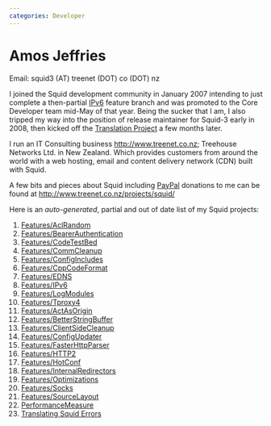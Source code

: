 ```yaml
---
categories: Developer
---
```

# Amos Jeffries

Email: squid3 (AT) treenet (DOT) co (DOT) nz

I joined the Squid development community in January 2007 intending to
just complete a then-partial [IPv6](/Features/IPv6)
feature branch and was promoted to the Core Developer team mid-May of
that year. Being the sucker that I am, I also tripped my way into the
position of release maintainer for Squid-3 early in 2008, then kicked
off the [Translation Project](/Translations)
a few months later.

I run an IT Consulting business <http://www.treenet.co.nz>; Treehouse
Networks Ltd. in New Zealand. Which provides customers from around the
world with a web hosting, email and content delivery network (CDN) built
with Squid.

A few bits and pieces about Squid including
[PayPal](/PayPal)
donations to me can be found at
<http://www.treenet.co.nz/projects/squid/>

Here is an *auto-generated*, partial and out of date list of my Squid projects:

1. [Features/AclRandom](/Features/AclRandom)
1. [Features/BearerAuthentication](/Features/BearerAuthentication)
1. [Features/CodeTestBed](/Features/CodeTestBed)
1. [Features/CommCleanup](/Features/CommCleanup)
1. [Features/ConfigIncludes](/Features/ConfigIncludes)
1. [Features/CppCodeFormat](/Features/CppCodeFormat)
1. [Features/EDNS](/Features/EDNS)
1. [Features/IPv6](/Features/IPv6)
1. [Features/LogModules](/Features/LogModules)
1. [Features/Tproxy4](/Features/Tproxy4)
1. [Features/ActAsOrigin](/Features/ActAsOrigin)
1. [Features/BetterStringBuffer](/Features/BetterStringBuffer)
1. [Features/ClientSideCleanup](/Features/ClientSideCleanup)
1. [Features/ConfigUpdater](/Features/ConfigUpdater)
1. [Features/FasterHttpParser](/Features/FasterHttpParser)
1. [Features/HTTP2](/Features/HTTP2)
1. [Features/HotConf](/Features/HotConf)
1. [Features/InternalRedirectors](/Features/InternalRedirectors)
1. [Features/Optimizations](/Features/Optimizations)
1. [Features/Socks](/Features/Socks)
1. [Features/SourceLayout](/Features/SourceLayout)
1. [PerformanceMeasure](/PerformanceMeasure)
1. [Translating Squid Errors](/Translations)
